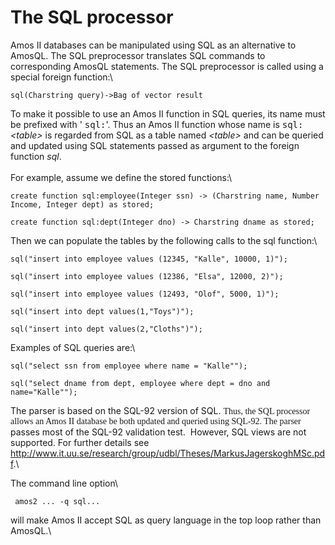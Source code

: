 # The SQL processor

Amos II databases can be manipulated using SQL as an alternative to
AmosQL. The SQL preprocessor translates SQL commands to corresponding
AmosQL statements. The SQL preprocessor is called using a special
foreign function:\

    sql(Charstring query)->Bag of vector result



To make it possible to use an Amos II function in SQL queries, its name
must be prefixed with ' <span style="font-family:
          monospace;">sql:</span>'. Thus an Amos II function whose name
is <span style="font-family: monospace;">sql:</span> <span
style="font-style: italic;">&lt;table&gt;</span> is regarded from SQL as
a table named <span style="font-style: italic;">&lt;table&gt;</span> and
can be queried and updated using SQL statements passed as argument to
the foreign function <span style="font-style:
          italic;">sql</span>.\
\
 For example, assume we define the stored functions:\

    create function sql:employee(Integer ssn) -> (Charstring name, Number Income, Integer dept) as stored;

<span style="font-family: Times New Roman;"></span>

    create function sql:dept(Integer dno) -> Charstring dname as stored;






Then we can populate the tables by the following calls to the sql
function:\

    sql("insert into employee values (12345, "Kalle", 10000, 1)");

<span style="font-family: Times New Roman;"></span>

    sql("insert into employee values (12386, "Elsa", 12000, 2)");

<span style="font-family: Times New Roman;"></span>

    sql("insert into employee values (12493, "Olof", 5000, 1)");

<span style="font-family: Times New Roman;"></span>

    sql("insert into dept values(1,"Toys")");

<span style="font-family: Times New Roman;"></span>

    sql("insert into dept values(2,"Cloths")");






Examples of SQL queries are:\

    sql("select ssn from employee where name = "Kalle"");

<span style="font-family: Times New Roman;"></span>

    sql("select dname from dept, employee where dept = dno and name="Kalle"");






The parser is based on the SQL-92 version of SQL. <span
style="font-family: Times New Roman;">Thus, the SQL processor allows an
Amos II database be both updated and queried using SQL-92. The
parser</span> passes most of the SQL-92 validation test.  However, SQL
views are not supported. For further details see
<http://www.it.uu.se/research/group/udbl/Theses/MarkusJagerskoghMSc.pdf>.\

The command line option\

     amos2 ... -q sql...



will make Amos II accept SQL as query language in the top loop rather
than AmosQL.\
